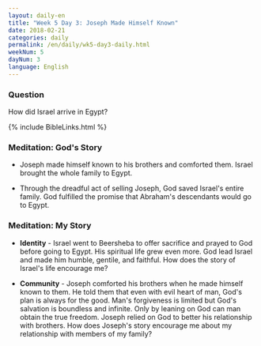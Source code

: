 ```yaml
---
layout: daily-en
title: "Week 5 Day 3: Joseph Made Himself Known"
date: 2018-02-21
categories: daily
permalink: /en/daily/wk5-day3-daily.html
weekNum: 5
dayNum: 3
language: English
---
```


### Question     
How did Israel arrive in Egypt?

{% include BibleLinks.html %} 

### Meditation: God's Story   
+ Joseph made himself known to his brothers and comforted them. Israel brought the whole family to Egypt. 

+ Through the dreadful act of selling Joseph, God saved Israel's entire family. God fulfilled the promise that Abraham's descendants would go to Egypt. 

### Meditation: My Story   
+ **Identity** - Israel went to Beersheba to offer sacrifice and prayed to God before going to Egypt. His spiritual life grew even more. God lead Israel and made him humble, gentile, and faithful. How does the story of Israel's life encourage me? 

+ **Community** - Joseph comforted his brothers when he made himself known to them. He told them that even with evil heart of man, God's plan is always for the good. Man's forgiveness is limited but God's salvation is boundless and infinite. Only by leaning on God can man obtain the true freedom. Joseph relied on God to better his relationship with brothers. How does Joseph's story encourage me about my relationship with members of my family? 
